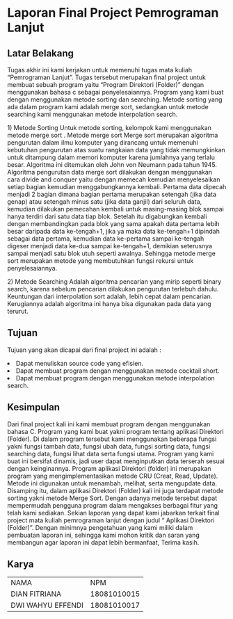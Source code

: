 <h1>Laporan Final Project Pemrograman Lanjut</h1>

<h2>Latar Belakang</h2>
<p>
	Tugas akhir ini kami kerjakan untuk memenuhi tugas mata kuliah “Pemrograman Lanjut”. Tugas tersebut merupakan final project untuk membuat sebuah program yaitu “Program Direktori (Folder)” dengan menggunakan bahasa c sebagai penyelesaiannya. Program yang kami buat dengan menggunakan metode sorting dan searching. Metode sorting yang ada dalam program kami adalah merge sort, sedangkan untuk metode searching kami menggunakan metode interpolation search.
</p>
<p>
  1) Metode Sorting 
 Untuk metode sorting, kelompok kami menggunakan metode merge sort . Metode merge sort Merge sort merupakan algoritma pengurutan dalam ilmu komputer yang dirancang untuk memenuhi kebutuhan pengurutan atas suatu rangkaian data yang tidak memungkinkan untuk ditampung dalam memori komputer karena jumlahnya yang terlalu besar. Algoritma ini ditemukan oleh John von Neumann pada tahun 1945.  
Algoritma pengurutan data merge sort dilakukan dengan menggunakan cara divide and conquer yaitu dengan memecah kemudian menyelesaikan setiap bagian kemudian menggabungkannya kembali. Pertama data dipecah menjadi 2 bagian dimana bagian pertama merupakan setengah (jika data genap) atau setengah minus satu (jika data ganjil) dari seluruh data, kemudian dilakukan pemecahan kembali untuk masing-masing blok sampai hanya terdiri dari satu data tiap blok. 
Setelah itu digabungkan kembali dengan membandingkan pada blok yang sama apakah data pertama lebih besar daripada data ke-tengah+1, jika ya maka data ke-tengah+1 dipindah sebagai data pertama, kemudian data ke-pertama sampai ke-tengah digeser menjadi data ke-dua sampai ke-tengah+1, demikian seterusnya sampai menjadi satu blok utuh seperti awalnya. Sehingga metode merge sort merupakan metode yang membutuhkan fungsi rekursi untuk penyelesaiannya. 
</p>
<p>
 2) Metode Searching 
Adalah algoritma pencarian yang mirip seperti binary search, karena sebelum pencarian dilakukan pengurutan terlebuh dahulu. Keuntungan dari interpolation sort adalah, lebih cepat dalam pencarian.  Kerugiannya adalah algoritma ini hanya bisa digunakan pada data yang terurut. 
</p>

<h2>Tujuan</h2>
<p>Tujuan yang akan dicapai dari final project ini adalah :	</p>
	<li>Dapat menuliskan source code yang efisien.</li>
	<li>Dapat membuat program dengan menggunakan metode cocktail short.</li>
	<li>Dapat membuat program dengan menggunakan metode interpolation search.</li>

<h2>Kesimpulan</h2>
<p>
	<t>Dari final project kali ini kami membuat program dengan menggunakan bahasa C. Program yang kami buat yakni program tentang aplikasi Direktori (Folder). Di dalam program tersebut kami menggunakan beberapa fungsi yakni fungsi tambah data, fungsi ubah data, fungsi sorting data, fungsi searching data, fungsi lihat data serta fungsi utama. Program yang kami buat ini bersifat dinamis, jadi user dapat menginputkan data terserah sesuai dengan keinginannya.</t> 
 <t>Program aplikasi Direktori (folder) ini merupakan program yang mengimplementasikan metode CRU (Creat, Read, Update). Metode ini digunakan untuk menambah, melihat, serta mengupdate data. Disamping itu, dalam aplikasi Direktori (Folder) kali ini juga terdapat metode sorting yakni metode Merge Sort. Dengan adanya metode tersebut dapat mempermudah pengguna program dalam mengakses berbagai fitur yang telah kami sediakan. Sekian laporan yang dapat kami jabarkan terkait final project mata kuliah pemrograman lanjut dengan judul “ Aplikasi Direktori (Folder)”. Dengan minimnya pengetahuan yang kami miliki dalam pembuatan laporan ini, sehingga kami mohon kritik dan saran yang membangun agar laporan ini dapat lebih bermanfaat, Terima kasih.</t> 
</p>

<h2>Karya</h2>
  <table boder="1">
        <tr>
		<td>NAMA</td>
		<td>NPM</td>	
        </tr>
        <tr>
		<td>DIAN FITRIANA</td>
		<td>18081010015</td>
	</tr>
	<tr>
		<td>DWI WAHYU EFFENDI</td>
		<td>18081010017</td>
        </tr>
    </table>
